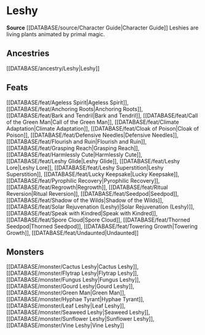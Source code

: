 ﻿---
id: '225'
name: Leshy
rarity: Common
rus_type_level: null
source: '[[DATABASE/source/Character Guide|Character Guide]]'
trait:
- Leshy
type: Trait

---
# Leshy

**Source** [[DATABASE/source/Character Guide|Character Guide]] 
Leshies are living plants animated by primal magic.

## Ancestries

[[DATABASE/ancestry/Leshy|Leshy]]

## Feats

[[DATABASE/feat/Ageless Spirit|Ageless Spirit]], [[DATABASE/feat/Anchoring Roots|Anchoring Roots]], [[DATABASE/feat/Bark and Tendril|Bark and Tendril]], [[DATABASE/feat/Call of the Green Man|Call of the Green Man]], [[DATABASE/feat/Climate Adaptation|Climate Adaptation]], [[DATABASE/feat/Cloak of Poison|Cloak of Poison]], [[DATABASE/feat/Defensive Needles|Defensive Needles]], [[DATABASE/feat/Flourish and Ruin|Flourish and Ruin]], [[DATABASE/feat/Grasping Reach|Grasping Reach]], [[DATABASE/feat/Harmlessly Cute|Harmlessly Cute]], [[DATABASE/feat/Leshy Glide|Leshy Glide]], [[DATABASE/feat/Leshy Lore|Leshy Lore]], [[DATABASE/feat/Leshy Superstition|Leshy Superstition]], [[DATABASE/feat/Lucky Keepsake|Lucky Keepsake]], [[DATABASE/feat/Pyrophilic Recovery|Pyrophilic Recovery]], [[DATABASE/feat/Regrowth|Regrowth]], [[DATABASE/feat/Ritual Reversion|Ritual Reversion]], [[DATABASE/feat/Seedpod|Seedpod]], [[DATABASE/feat/Shadow of the Wilds|Shadow of the Wilds]], [[DATABASE/feat/Solar Rejuvenation (Leshy)|Solar Rejuvenation (Leshy)]], [[DATABASE/feat/Speak with Kindred|Speak with Kindred]], [[DATABASE/feat/Spore Cloud|Spore Cloud]], [[DATABASE/feat/Thorned Seedpod|Thorned Seedpod]], [[DATABASE/feat/Towering Growth|Towering Growth]], [[DATABASE/feat/Undaunted|Undaunted]]

## Monsters

[[DATABASE/monster/Cactus Leshy|Cactus Leshy]], [[DATABASE/monster/Flytrap Leshy|Flytrap Leshy]], [[DATABASE/monster/Fungus Leshy|Fungus Leshy]], [[DATABASE/monster/Gourd Leshy|Gourd Leshy]], [[DATABASE/monster/Green Man|Green Man]], [[DATABASE/monster/Hyphae Tyrant|Hyphae Tyrant]], [[DATABASE/monster/Leaf Leshy|Leaf Leshy]], [[DATABASE/monster/Seaweed Leshy|Seaweed Leshy]], [[DATABASE/monster/Sunflower Leshy|Sunflower Leshy]], [[DATABASE/monster/Vine Leshy|Vine Leshy]]